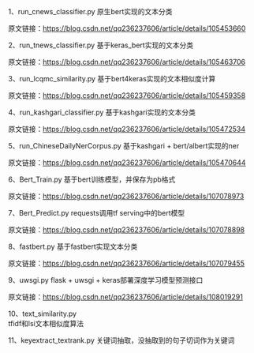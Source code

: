 1、run_cnews_classifier.py 原生bert实现的文本分类

原文链接：https://blog.csdn.net/qq236237606/article/details/105453660

2、run_tnews_classifier.py 基于keras_bert实现的文本分类

原文链接：https://blog.csdn.net/qq236237606/article/details/105463706

3、run_lcqmc_similarity.py 基于bert4keras实现的文本相似度计算

原文链接：https://blog.csdn.net/qq236237606/article/details/105459358

4、run_kashgari_classifier.py 基于kashgari实现的文本分类

原文链接：https://blog.csdn.net/qq236237606/article/details/105472534

5、run_ChineseDailyNerCorpus.py 基于kashgari + bert/albert实现的ner

原文链接：https://blog.csdn.net/qq236237606/article/details/105470644

6、Bert_Train.py  基于bert训练模型，并保存为pb格式

原文链接：https://blog.csdn.net/qq236237606/article/details/107078973

7、Bert_Predict.py requests调用tf serving中的bert模型

原文链接：https://blog.csdn.net/qq236237606/article/details/107078898

8、fastbert.py 基于fastbert实现文本分类

原文链接：https://blog.csdn.net/qq236237606/article/details/107079455

9、uwsgi.py flask + uwsgi + keras部署深度学习模型预测接口

原文链接：https://blog.csdn.net/qq236237606/article/details/108019291

10、text_similarity.py   
tfidf和lsi文本相似度算法

11、keyextract_textrank.py
关键词抽取，没抽取到的句子切词作为关键词